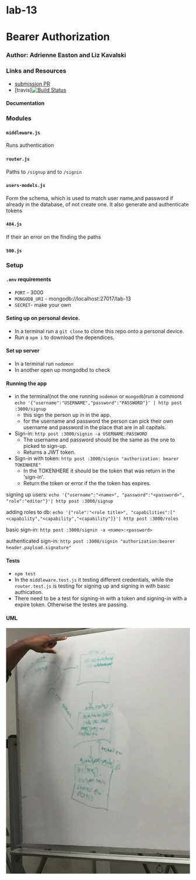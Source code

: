 # lab-13

# Bearer Authorization
### Author: Adrienne Easton and Liz Kavalski

### Links and Resources
* [submission PR](https://github.com/401-advanced-javascript-aeaston/lab-13-bearer-authentication/pull/6)
* [travis][![Build Status](https://travis-ci.com/401-advanced-javascript-aeaston/lab-13-bearer-authentication.svg?branch=master)](https://travis-ci.com/401-advanced-javascript-aeaston/lab-13-bearer-authentication)

#### Documentation


### Modules
#### `middleware.js`
Runs authentication 
#### `router.js`
Paths to `/signup` and to `/signin`
#### `users-models.js`
Form the schema, which is used to match user name,and password if already in the database, of not create one. It also generate and authenticate tokens
#### `404.js`
If their an error on the finding the paths
#### `500.js`


### Setup
#### `.env` requirements
* `PORT` - 3000
* `MONGODB_URI` - mongodb://localhost:27017/lab-13
* `SECRET`- make your own
#### Seting up on personal device.
* In a terminal run a `git clone` to clone this repo onto a personal device.
* Run a `npm i` to download the dependices.
#### Set up server
* In a terminal run `nodemon` 
* In another open up mongodbd to check 

#### Running the app
* in the terminal(not the one running `nodemon` or `mongodb`)run a commond `echo '{"username":"USERNAME","password":"PASSWORD"}' | http post :3000/signup`
  * this sign the person up in in the app.
  * for the username and password the person can pick their own username and password in the place that are in all capitals.
* Sign-in: `http post :3000/signin -a USERNAME:PASSWORD`
  * The username and password should be the same as the one to picked to sign-up.
  * Returns a JWT token.
* Sign-in with token: `http post :3000/signin "authorization: bearer TOKENHERE"`
  * In the TOKENHERE it should be the token that was return in the 'sign-in'.
  * Return the token or error if the the token has expires.

signing up users:
`echo '{"username":"<name>", "password":"<password>", "role":"editor"}'| http post :3000/signup`

adding roles to db:
`echo '{"role":"<role title>", "capabilities":["<capability","<capability","<capability"]}'| http post :3000/roles`

basic sign-in:
`http post :3000/signin -a <name>:<password>`

authenticated sign-in:
`http post :3000/signin "authorization:bearer header.payload.signature"`
  
#### Tests
* `npm test`
* In the `middleware.test.js` it testing different credentials, while the `router.test.js` is testing for signing up and signing in with basic authication.
* There need to be a test for signing-in with a token and signing-in with a expire token. Otherwise the testes are passing.

#### UML
![uml](./assets/bearer-authentication.jpg)


